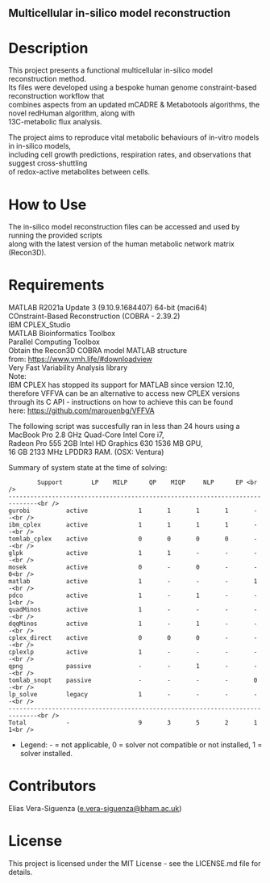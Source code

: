 ## Multicellular in-silico model reconstruction

# Description
This project presents a functional multicellular in-silico model reconstruction method. <br /> 
Its files were developed using a bespoke human genome constraint-based reconstruction workflow that <br />
combines aspects from an updated mCADRE & Metabotools algorithms, the novel redHuman algorithm, along with <br />
13C-metabolic flux analysis. 

The project aims to reproduce vital metabolic behaviours of in-vitro models in in-silico models, <br />
including cell growth predictions, respiration rates, and observations that suggest cross-shuttling <br />
of redox-active metabolites between cells.

# How to Use
The in-silico model reconstruction files can be accessed and used by running the provided scripts <br />
along with the latest version of the human metabolic network matrix (Recon3D). <br />

# Requirements
MATLAB R2021a Update 3 (9.10.9.1684407) 64-bit (maci64) <br />
COnstraint-Based Reconstruction (COBRA - 2.39.2) <br />
IBM CPLEX_Studio <br />
MATLAB Bioinformatics Toolbox <br />
Parallel Computing Toolbox <br />
Obtain the Recon3D COBRA model MATLAB structure <br />
from: https://www.vmh.life/#downloadview <br />
Very Fast Variability Analysis library <br />
Note: <br />
IBM CPLEX has stopped its support for MATLAB since version 12.10, <br />
therefore VFFVA can be an alternative to access new CPLEX versions <br />
through its C API - instructions on how to achieve this can be found <br />
here: https://github.com/marouenbg/VFFVA <br />

The following script was succesfully ran in less than 24 hours using a <br />
MacBook Pro 2.8 GHz Quad-Core Intel Core i7, <br />
Radeon Pro 555 2GB Intel HD Graphics 630 1536 MB GPU, <br />
16 GB 2133 MHz LPDDR3 RAM. (OSX: Ventura) <br />

Summary of system state at the time of solving:

			Support 	   LP 	 MILP 	   QP 	 MIQP 	  NLP 	   EP <br />
	------------------------------------------------------------------------------<br />
	gurobi       	active        	    1 	    1 	    1 	    1 	    - 	    -<br />
	ibm_cplex    	active        	    1 	    1 	    1 	    1 	    - 	    -<br />
	tomlab_cplex 	active        	    0 	    0 	    0 	    0 	    - 	    -<br />
	glpk         	active        	    1 	    1 	    - 	    - 	    - 	    -<br />
	mosek        	active        	    0 	    - 	    0 	    - 	    - 	    0<br />
	matlab       	active        	    1 	    - 	    - 	    - 	    1 	    -<br />
	pdco         	active        	    1 	    - 	    1 	    - 	    - 	    1<br />
	quadMinos    	active        	    1 	    - 	    - 	    - 	    - 	    -<br />
	dqqMinos     	active        	    1 	    - 	    1 	    - 	    - 	    -<br />
	cplex_direct 	active        	    0 	    0 	    0 	    - 	    - 	    -<br />
	cplexlp      	active        	    1 	    - 	    - 	    - 	    - 	    -<br />
	qpng         	passive       	    - 	    - 	    1 	    - 	    - 	    -<br />
	tomlab_snopt 	passive       	    - 	    - 	    - 	    - 	    0 	    -<br />
	lp_solve     	legacy        	    1 	    - 	    - 	    - 	    - 	    -<br />
	------------------------------------------------------------------------------<br />
	Total        	-             	    9 	    3 	    5 	    2 	    1 	    1<br />

 + Legend: - = not applicable, 0 = solver not compatible or not installed, 1 = solver installed.<br />

# Contributors
Elias Vera-Siguenza (e.vera-siguenza@bham.ac.uk)

# License
This project is licensed under the MIT License - see the LICENSE.md file for details.

